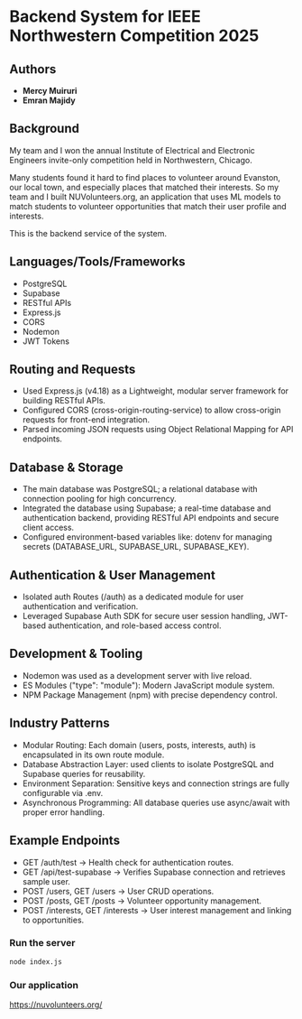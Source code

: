 # Backend System for IEEE Northwestern Competition 2025

## Authors
- **Mercy Muiruri**
- **Emran Majidy**

## Background
My team and I won the annual Institute of Electrical and Electronic Engineers invite-only competition held in Northwestern, Chicago.

Many students found it hard to find places to volunteer around Evanston, our local town, and especially places that matched their interests.
So my team and I built NUVolunteers.org, an application that uses ML models to match students to volunteer opportunities that match their user profile and interests.

This is the backend service of the system.

## Languages/Tools/Frameworks
- PostgreSQL
- Supabase
- RESTful APIs
- Express.js
- CORS
- Nodemon
- JWT Tokens

## Routing and Requests
- Used Express.js (v4.18) as a Lightweight, modular server framework for building RESTful APIs.
- Configured CORS (cross-origin-routing-service) to allow cross-origin requests for front-end integration.
- Parsed incoming JSON requests using Object Relational Mapping for API endpoints.

## Database & Storage
- The main database was PostgreSQL; a relational database with connection pooling for high concurrency.
- Integrated the database using Supabase; a real-time database and authentication backend, providing RESTful API endpoints and secure client access.
- Configured environment-based variables like: dotenv for managing secrets (DATABASE_URL, SUPABASE_URL, SUPABASE_KEY).

## Authentication & User Management
- Isolated auth Routes (/auth) as a dedicated module for user authentication and verification.
- Leveraged Supabase Auth SDK for secure user session handling, JWT-based authentication, and role-based access control.

## Development & Tooling
- Nodemon was used as a development server with live reload.
- ES Modules ("type": "module"): Modern JavaScript module system.
- NPM Package Management (npm) with precise dependency control.

## Industry Patterns
- Modular Routing: Each domain (users, posts, interests, auth) is encapsulated in its own route module.
- Database Abstraction Layer: used clients to isolate PostgreSQL and Supabase queries for reusability.
- Environment Separation: Sensitive keys and connection strings are fully configurable via .env.
- Asynchronous Programming: All database queries use async/await with proper error handling.

## Example Endpoints
- GET /auth/test → Health check for authentication routes.
- GET /api/test-supabase → Verifies Supabase connection and retrieves sample user.
- POST /users, GET /users → User CRUD operations.
- POST /posts, GET /posts → Volunteer opportunity management.
- POST /interests, GET /interests → User interest management and linking to opportunities.


### Run the server
  ```bash
  node index.js
  ```
### Our application
https://nuvolunteers.org/


